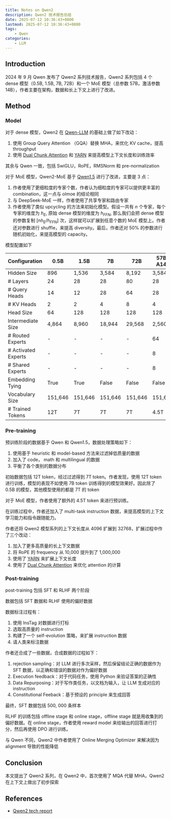 ```yaml
---
title: Notes on Qwen2
description: Qwen2 技术报告总结
date: 2025-07-12 10:36:43+0800
lastmod: 2025-07-12 10:36:43+0800
tags: 
    - Qwen
categories:
    - LLM 
---
```



## Introduction

2024 年 9 月 Qwen 发布了 Qwen2 系列技术报告，Qwen2 系列包括 4 个 dense 模型（0.5B, 1.5B, 7B, 72B）和一个 MoE 模型（总参数 57B，激活参数 14B），作者主要在架构，数据和长上下文上进行了改进。

## Method

### Model

对于 dense 模型，Qwen2 在 [Qwen-LLM](https://maosong.website/p/notes-on-qwen-llm/) 的基础上做了如下改动：

1. 使用 Group Query Attention （GQA）替换 MHA，来优化 KV cache，提高 throughput
2. 使用 [Dual Chunk Attention](https://maosong.website/p/dual-chunk-attention/) 和 [YARN](https://maosong.website/p/notes-on-yarn/) 来提高模型上下文长度和训练效率

其余与 Qwen 一致，包括 SwiGLU，RoPE，RMSNorm 和 pre-normalization

对于 MoE 模型，Qwen2-MoE 基于 [Qwen1.5](https://maosong.website/p/dual-chunk-attention/) 进行了改进，主要是 3 点：

1. 作者使用了更细粒度的专家个数，作者认为细粒度的专家可以提供更丰富的 combination，这一点与 olmoe 的结论相同
2. 与 DeepSeek-MoE 一样，作者使用了共享专家和路由专家
3. 作者使用了类似 upcycling 的方法来初始化模型。假设一共有 $n$ 个专家，每个专家的维度为 $h_E$, 原始 dense 模型的维度为 $h_{FFN}$, 那么我们会把 dense 模型的参数复制 $[nh_E/h_{FFN}]$ 次，这样就可以扩展到任意个数的 MoE 模型上。作者还对参数进行 shuffle，来提高 diversity。最后，作者还对 50% 的参数进行随机初始化，来提高模型的 capacity。

模型配置如下

| Configuration       | 0.5B    | 1.5B    | 7B      | 72B     | 57B-A14B |
|---------------------|---------|---------|---------|---------|----------|
| Hidden Size         | 896     | 1,536   | 3,584   | 8,192   | 3,584    |
| # Layers            | 24      | 28      | 28      | 80      | 28       |
| # Query Heads       | 14      | 12      | 28      | 64      | 28       |
| # KV Heads          | 2       | 2       | 4       | 8       | 4        |
| Head Size           | 64      | 128     | 128     | 128     | 128      |
| Intermediate Size   | 4,864   | 8,960   | 18,944  | 29,568  | 2,560    |
| # Routed Experts    | -       | -       | -       | -       | 64       |
| # Activated Experts | -       | -       | -       | -       | 8        |
| # Shared Experts    | -       | -       | -       | -       | 8        |
| Embedding Tying     | True    | True    | False   | False   | False    |
| Vocabulary Size     | 151,646 | 151,646 | 151,646 | 151,646 | 151,646  |
| # Trained Tokens    | 12T     | 7T      | 7T      | 7T      | 4.5T     |

### Pre-training

预训练阶段的数据基于 Qwen 和 Qwen1.5，数据处理策略如下：

1. 使用基于 heuristic 和 model-based 方法来过滤掉低质量的数据
2. 加入了 code， math 和 multilingual 的数据
3. 平衡了各个类别的数据分布

初始数据包括 12T token，经过过滤得到 7T token。作者发现，使用 12T token 进行训练，模型的表现不如使用 7B token 训练得到的模型效果好。因此除了 0.5B 的模型，其他模型使用的都是 7T 的 token

对于 MoE 模型，作者使用了额外的 4.5T token 来进行预训练。

在训练过程中，作者还加入了 multi-task instruction 数据，来提高模型的上下文学习能力和指令跟随能力。

作者还将 Qwen2 模型系列的上下文长度从 4096 扩展到 32768，扩展过程中作了三个改动：

1. 加入了更多高质量的长上下文数据
2. 将 RoPE 的 frequency 从 10,000 提升到了 1,000,000
3. 使用了 [YARN](https://maosong.website/p/notes-on-yarn/) 来扩展上下文长度
4. 使用了 [Dual Chunk Attention](https://maosong.website/p/dual-chunk-attention/) 来优化 attention 的计算

### Post-training

post-training 包括 SFT 和 RLHF 两个阶段

数据包括 SFT 数据和 RLHF 使用的偏好数据

数据标注过程有：

1. 使用 InsTag 对数据进行打标
2. 选取高质量的 instruction
3. 构建了一个 self-evolution 策略，来扩展 instruction 数据
4. 请人类来标注数据

作者还合成了一些数据，合成数据的过程如下：

1. rejection sampling：对 LLM 进行多次采样，然后保留结论正确的数据作为 SFT 数据，以正确和错误的数据对作为偏好数据
2. Execution feedback：对于代码任务，使用 Python 来验证答案的正确性
3. Data Repurposing：对于写作类任务，以文档为输入，让 LLM 生成对应的 instruction
4. Constitutional Feeback：基于预设的 principle 来生成回答

最终，SFT 数据包括 500, 000 条样本

RLHF 的训练包括 offline stage 和 online stage，offline stage 就是用收集到的偏好数据。在 online stage，作者使用 reward model 来给输出的回答进行打分，然后再使用 DPO 进行训练。

与 Qwen 不同，Qwen2 中作者使用了 Online Merging Optimizer 来解决因为 alignment 导致的性能降低

## Conclusion

本文提出了 Qwen2 系列，在 Qwen2 中，首次使用了 MQA 代替 MHA，Qwen2 在上下文上做出了初步探索

## References

- [Qwen2 tech report](https://arxiv.org/abs/2407.10671)
